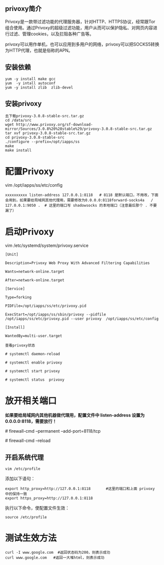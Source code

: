 ## privoxy简介
Privoxy是一款带过滤功能的代理服务器，针对HTTP、HTTPS协议，经常跟Tor组合使用。通过Privoxy的超级过滤功能，用户从而可以保护隐私、对网页内容进行过滤、管理cookies，以及拦阻各种广告等。

privoxy可以用作单机，也可以应用到多用户的网络，privoxy可以把SOCKS5转换为HTTP代理，也就是俗称的APN。

## 安装依赖

```
yum -y install make gcc 
yum  -y intall autoconf 
yum -y install zlib  zlib-devel
```

## 安装privoxy

```
去下载privoxy-3.0.8-stable-src.tar.gz
cd /data/src
wget http://www.privoxy.org/sf-download-mirror/Sources/3.0.8%20%28stable%29/privoxy-3.0.8-stable-src.tar.gz
tar xvf privoxy-3.0.8-stable-src.tar.gz
cd privoxy-3.0.8-stable-src
./configure --prefix=/opt/iapps/ss
make
make install
```

# 配置Privoxy

vim /opt/iapps/ss/etc/config

```
xxxxxxxxxx listen-address 127.0.0.1:8118   # 8118 是默认端口，不用改，下面会用到，如果要给局域网其他代理用，需要修改为0.0.0.0:8118forward-socks4a   /  127.0.0.1:9050 .  # 这里的端口写 shadowsocks 的本地端口（注意最后那个 . 不要漏了）
```

# 启动Privoxy

vim  /etc/systemd/system/privoxy.service

```
[Unit]

Description=Privoxy Web Proxy With Advanced Filtering Capabilities

Wants=network-online.target

After=network-online.target

[Service]

Type=forking

PIDFile=/opt/iapps/ss/etc/privoxy.pid

ExecStart=/opt/iapps/ss/sbin/privoxy --pidfile /opt/iapps/ss/etc/privoxy.pid --user privoxy  /opt/iapps/ss/etc/config

[Install]

WantedBy=multi-user.target

```

```
查看privoxy状态

# systemctl daemon-reload

# systemctl enable privoxy

# systemctl start privoxy

# systemctl status  privoxy
```

# 放开相关端口

**如果要给局域网内其他机器做代理用，配置文件中 listen-address 设置为 0.0.0.0:8118，需要放行！**

\# firewall-cmd –permanent –add-port=8118/tcp

\# firewall-cmd –reload

## 开启系统代理

```
vim /etc/profile
```

添加以下语句：

```
export http_proxy=http://127.0.0.1:8118       #这里的端口和上面 privoxy 中的保持一致
export https_proxy=http://127.0.0.1:8118
```

执行以下命令，使配置文件生效：

```
source /etc/profile
```



# 测试生效方法

```
curl -I www.google.com  #返回状态码为200，则表示成功
curl www.google.com   #返回一大堆html，则表示成功
```

